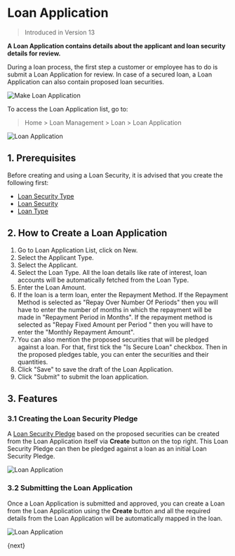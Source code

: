 <!-- add-breadcrumbs -->
# Loan Application
> Introduced in Version 13

**A Loan Application contains details about the applicant and loan security details for review.**

During a loan process, the first step a customer or employee has to do is submit a Loan Application for review. In case of a secured loan, a Loan Application can also contain proposed loan securities.

<img class="screenshot" alt="Make Loan Application" src="{{docs_base_url}}/assets/img/loan-management/loan-application-flow.png">

To access the Loan Application list, go to:
> Home > Loan Management > Loan > Loan Application


<img class="screenshot" alt="Loan Application" src="{{docs_base_url}}/assets/img/loan-management/loan-application.png">

## 1. Prerequisites
Before creating and using a Loan Security, it is advised that you create the following first:

* [Loan Security Type](/docs/v13/user/manual/en/loan-management/loan-security-type)
* [Loan Security](/docs/v13/user/manual/en/loan-management/loan-security)
* [Loan Type](/docs/v13/user/manual/en/loan-management/loan-type)

## 2. How to Create a Loan Application
1. Go to Loan Application List, click on New.
2. Select the Applicant Type.
3. Select the Applicant.
4. Select the Loan Type. All the loan details like rate of interest, loan accounts will be automatically fetched from the Loan Type.
5. Enter the Loan Amount.
6. If the loan is a term loan, enter the Repayment Method. If the Repayment Method is selected as "Repay Over Number Of Periods" then you will have to enter the number of months in which the repayment will be made in "Repayment Period in Months". If the repayment method is selected as "Repay Fixed Amount per Period " then you will have to enter the "Monthly Repayment Amount".
7. You can also mention the proposed securities that will be pledged against a loan. For that, first tick the "Is Secure Loan" checkbox. Then in the proposed pledges table, you can enter the securities and their quantities.
8. Click "Save" to save the draft of the Loan Application.
9. Click "Submit" to submit the loan application.

## 3. Features

### 3.1 Creating the Loan Security Pledge
A [Loan Security Pledge](/docs/v13/user/manual/en/loan-management/loan-security-pledge) based on the proposed securities can be created from the Loan Application itself via **Create** button on the top right. This Loan Security Pledge can then be pledged against a loan as an initial Loan Security Pledge.

<img class="screenshot" alt="Loan Application" src="{{docs_base_url}}/assets/img/loan-management/create-loan-security-pledge.png">

### 3.2 Submitting the Loan Application
Once a Loan Application is submitted and approved, you can create a Loan from the Loan Application using the **Create** button and all the required details from the Loan Application will be automatically mapped in the loan.

<img class="screenshot" alt="Loan Application" src="{{docs_base_url}}/assets/img/loan-management/create-loan.png">

{next}


